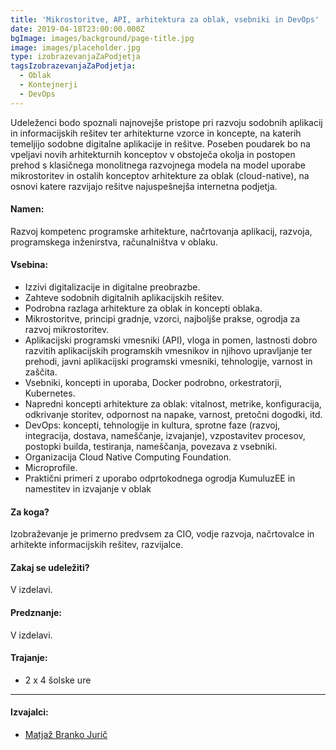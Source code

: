 ```yaml
---
title: 'Mikrostoritve, API, arhitektura za oblak, vsebniki in DevOps'
date: 2019-04-18T23:00:00.000Z
bgImage: images/background/page-title.jpg
image: images/placeholder.jpg
type: izobrazevanjaZaPodjetja
tagsIzobrazevanjaZaPodjetja:
  - Oblak
  - Kontejnerji
  - DevOps
---
```

Udeleženci bodo spoznali najnovejše pristope pri razvoju sodobnih aplikacij in informacijskih rešitev ter arhitekturne vzorce in koncepte, na katerih temeljijo sodobne digitalne aplikacije in rešitve. Poseben poudarek bo na vpeljavi novih arhitekturnih konceptov v obstoječa okolja in postopen prehod s klasičnega monolitnega razvojnega modela na model uporabe mikrostoritev in ostalih konceptov arhitekture za oblak (cloud-native), na osnovi katere razvijajo rešitve najuspešnejša internetna podjetja. 

#### Namen:

Razvoj kompetenc programske arhitekture, načrtovanja aplikacij, razvoja, programskega inženirstva, računalništva v oblaku.

#### Vsebina:

* Izzivi digitalizacije in digitalne preobrazbe.
* Zahteve sodobnih digitalnih aplikacijskih rešitev.
* Podrobna razlaga arhitekture za oblak in koncepti oblaka.
* Mikrostoritve, principi gradnje, vzorci, najboljše prakse, ogrodja za razvoj mikrostoritev.
* Aplikacijski programski vmesniki (API), vloga in pomen, lastnosti dobro razvitih aplikacijskih programskih vmesnikov in njihovo upravljanje ter prehodi, javni aplikacijski programski vmesniki, tehnologije, varnost in zaščita.
* Vsebniki, koncepti in uporaba, Docker podrobno, orkestratorji, Kubernetes.
* Napredni koncepti arhitekture za oblak: vitalnost, metrike, konfiguracija, odkrivanje storitev, odpornost na napake, varnost, pretočni dogodki, itd.
* DevOps: koncepti, tehnologije in kultura, sprotne faze (razvoj, integracija, dostava, nameščanje, izvajanje), vzpostavitev procesov, postopki builda, testiranja, nameščanja, povezava z vsebniki.
* Organizacija Cloud Native Computing Foundation.
* Microprofile.
* Praktični primeri z uporabo odprtokodnega ogrodja KumuluzEE in namestitev in izvajanje v oblak

#### Za koga?

Izobraževanje je primerno predvsem za CIO, vodje razvoja, načrtovalce in arhitekte informacijskih rešitev, razvijalce.

#### Zakaj se udeležiti?

V izdelavi.

#### Predznanje:

V izdelavi.

#### Trajanje:

* 2 x 4 šolske ure

- - -

#### Izvajalci:

* [Matjaž Branko Jurič](https://akademijafri.si/izvajalci/matjaz-branko-juric/)
